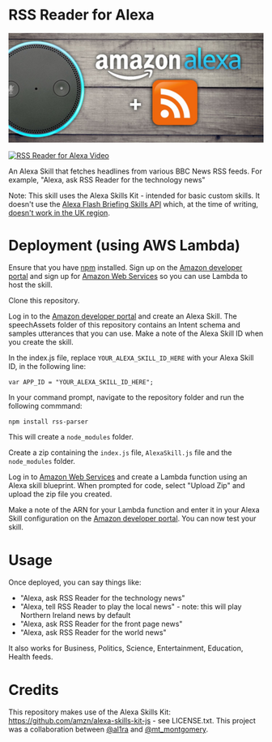 # RSS Reader for Alexa

![RSS Reader for Alexalogo](/alexa-rss-small.jpg)

[![RSS Reader for Alexa Video](https://img.youtube.com/vi/rS3Km9BU-_c/0.jpg)](https://www.youtube.com/watch?v=rS3Km9BU-_c)

An Alexa Skill that fetches headlines from various BBC News RSS feeds. For example, "Alexa, ask RSS Reader for the technology news"

Note: This skill uses the Alexa Skills Kit - intended for basic custom skills. It doesn't use the [Alexa Flash Briefing Skills API](https://developer.amazon.com/public/solutions/alexa/alexa-skills-kit/docs/understanding-the-flash-briefing-skill-api) which, at the time of writing, [doesn't work in the UK region](https://forums.developer.amazon.com/questions/53028/uk-how-to-test-my-flash-briefing-skill.html).

# Deployment (using AWS Lambda)

Ensure that you have [npm](https://www.npmjs.com/) installed.
Sign up on the [Amazon developer portal](https://developer.amazon.com) and sign up for [Amazon Web Services](https://aws.amazon.com/lambda/) so you can use Lambda to host the skill.

Clone this repository.

Log in to the [Amazon developer portal](https://developer.amazon.com) and create an Alexa Skill. The speechAssets folder of this repository contains an Intent schema and samples utterances that you can use. Make a note of the Alexa Skill ID when you create the skill.

In the index.js file, replace ```YOUR_ALEXA_SKILL_ID_HERE``` with your Alexa Skill ID, in the following line:
```
var APP_ID = "YOUR_ALEXA_SKILL_ID_HERE";
```

In your command prompt, navigate to the repository folder and run the following commmand:
```
npm install rss-parser
```
This will create a ```node_modules``` folder.

Create a zip containing the ```index.js``` file, ```AlexaSkill.js``` file and the ```node_modules``` folder.

Log in to [Amazon Web Services](https://aws.amazon.com/lambda/) and create a Lambda function using an Alexa skill blueprint. When prompted for code, select "Upload Zip" and upload the zip file you created.

Make a note of the ARN for your Lambda function and enter it in your Alexa Skill configuration on the [Amazon developer portal](https://developer.amazon.com). You can now test your skill.

# Usage

Once deployed, you can say things like:
- "Alexa, ask RSS Reader for the technology news"
- "Alexa, tell RSS Reader to play the local news" - note: this will play Northern Ireland news by default
- "Alexa, ask RSS Reader for the front page news"
- "Alexa, ask RSS Reader for the world news"

It also works for Business, Politics, Science, Entertainment, Education, Health feeds.

# Credits

This repository makes use of the Alexa Skills Kit: https://github.com/amzn/alexa-skills-kit-js - see LICENSE.txt.
This project was a collaboration between [@al1ra](https://twitter.com/al1ra) and [@mt_montgomery](https://twitter.com/mt_montgomery).
